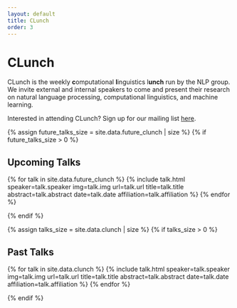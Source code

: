 ```yaml
---
layout: default
title: CLunch
order: 3
---
```

# CLunch
CLunch is the weekly <b>c</b>omputational <b>l</b>inguistics l<b>unch</b> run by the NLP group.
We invite external and internal speakers to come and present their research on natural language processing, computational linguistics, and machine learning.

Interested in attending CLunch? Sign up for our mailing list [here](http://lists.seas.upenn.edu/mailman/listinfo/clunch).

{% assign future_talks_size = site.data.future_clunch | size %}
{% if future_talks_size > 0 %}
  <p>
  <h2>Upcoming Talks</h2>

  {% for talk in site.data.future_clunch %}
    {% include talk.html speaker=talk.speaker img=talk.img url=talk.url title=talk.title abstract=talk.abstract date=talk.date affiliation=talk.affiliation %}
  {% endfor %}
  </p>
{% endif %}

{% assign talks_size = site.data.clunch | size %}
{% if talks_size > 0 %}
  <p>
  <h2>Past Talks</h2>

  {% for talk in site.data.clunch %}
    {% include talk.html speaker=talk.speaker img=talk.img url=talk.url title=talk.title abstract=talk.abstract date=talk.date affiliation=talk.affiliation %}
  {% endfor %}
  </p>
{% endif %}
